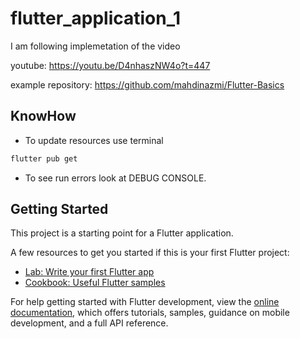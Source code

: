# flutter_application_1

I am following implemetation of the video 

youtube: https://youtu.be/D4nhaszNW4o?t=447

example repository: https://github.com/mahdinazmi/Flutter-Basics

## KnowHow

* To update resources use terminal
```bash 
flutter pub get
```

* To see run errors look at DEBUG CONSOLE.

## Getting Started

This project is a starting point for a Flutter application.

A few resources to get you started if this is your first Flutter project:

- [Lab: Write your first Flutter app](https://docs.flutter.dev/get-started/codelab)
- [Cookbook: Useful Flutter samples](https://docs.flutter.dev/cookbook)

For help getting started with Flutter development, view the
[online documentation](https://docs.flutter.dev/), which offers tutorials,
samples, guidance on mobile development, and a full API reference.
